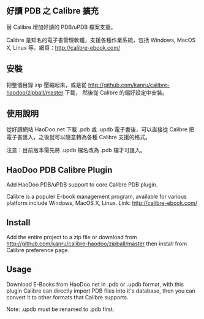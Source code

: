 ## 好讀 PDB 之 Calibre 擴充

替 Calibre 增加好讀的 PDB/uPDB 檔案支援。

Calibre 是知名的電子書管理軟體，支援各種作業系統，包括 Windows, MacOS
X, Linux 等。網頁：http://calibre-ebook.com/

## 安裝


把整個目錄 zip 壓縮起來，或是從
http://github.com/kanru/calibre-haodoo/zipball/master 下載，
然後從 Calibre 的偏好設定中安裝。

## 使用說明

從好讀網站 HaoDoo.net 下載 .pdb 或 .updb 電子書後，可以直接從
Calibre 把電子書匯入，之後就可以隨意轉為各種 Calibre 支援的格式。

注意：目前版本需先將 .updb 檔名改為 .pdb 檔才可匯入。

## HaoDoo PDB Calibre Plugin

Add HaoDoo PDB/uPDB support to core Calibre PDB plugin.

Calibre is a populer E-book management program, available for various
platform include Windows, MacOS X, Linux. Link: http://calibre-ebook.com/

## Install

Add the entire project to a zip file or download from
http://github.com/kanru/calibre-haodoo/zipball/master then install
from Calibre preference page.

## Usage

Download E-Books from HaoDoo.net in .pdb or .updb format, with this
plugin Calibre can directly import PDB files into it's database, then
you can convert it to other formats that Calibre supports.

Note: .updb must be renamed to .pdb first.

